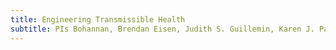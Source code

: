 ```yaml
---
title: Engineering Transmissible Health
subtitle: PIs Bohannan, Brendan Eisen, Judith S. Guillemin, Karen J. Parthasarathy, Raghuveer
---
```


